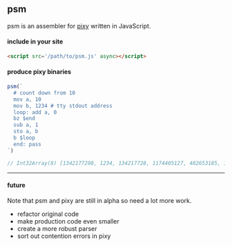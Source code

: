 ## psm
psm is an assembler for [pixy](https://circuitverse.org/users/27264/projects/pixy-indev) written in JavaScript.

#### include in your site

```html
<script src='/path/to/psm.js' async></script>
```

#### produce pixy binaries

```js
psm(`
  # count down from 10
  mov a, 10
  mov b, 1234 # tty stdout address
  loop: add a, 0
  bz $end
  sub a, 1
  sto a, b
  b $loop
  end: pass
`)

// Int32Array(8) [1342177290, 1234, 134217728, 1174405127, 402653185, 1619001344, 1073741826, 2013265920]
```

---

#### future

Note that psm and pixy are still in alpha so need a lot more work.
* refactor original code 
* make production code even smaller
* create a more robust parser
* sort out contention errors in pixy
